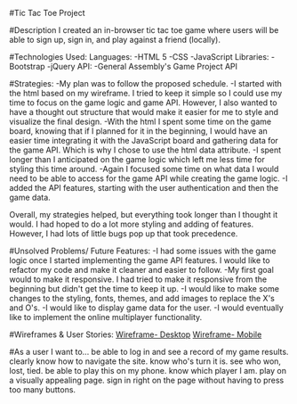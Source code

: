 
#Tic Tac Toe Project


#Description
I created an in-browser tic tac toe game where users will be able to sign up,
sign in, and play against a friend (locally).

#Technologies Used:
Languages:
-HTML 5
-CSS
-JavaScript
Libraries:
-Bootstrap
-jQuery
API:
-General Assembly's Game Project API

#Strategies:
-My plan was to follow the proposed schedule.
-I started with the html based on my wireframe. I tried to keep it simple so I
could use my time to focus on the game logic and game API. However, I also wanted
to have a thought out structure that would make it easier for me to style and visualize
the final design.
-With the html I spent some time on the game board, knowing that if I planned for
it in the beginning, I would have an easier time integrating it with the JavaScript
board and gathering data for the game API. Which is why I chose to use the html data
attribute.
-I spent longer than I anticipated on the game logic which left me less time for
styling this time around.
-Again I focused some time on what data I would need to be able to access for the
game API while creating the game logic.
-I added the API features, starting with the user authentication and then the game
data.

Overall, my strategies helped, but everything took longer than I thought it would.
I had hoped to do a lot more styling and adding of features. However, I had lots
of little bugs pop up that took precedence.

#Unsolved Problems/ Future Features:
-I had some issues with the game logic once I started implementing the game API
features. I would like to refactor my code and make it cleaner and easier to follow.
-My first goal would to make it responsive. I had tried to make it responsive from
the beginning but didn't get the time to keep it up.
-I would like to make some changes to the styling, fonts, themes, and add images
to replace the X's and O's.
-I would like to display game data for the user.
-I would eventually like to implement the online multiplayer functionality.

#Wireframes & User Stories:
[Wireframe- Desktop](https://i.imgur.com/eoQ2oS1.jpg)
[Wireframe- Mobile](https://i.imgur.com/JwAZSJu.jpg)

#As a user I want to...
    be able to log in and see a record of my game results.
    clearly know how to navigate the site.
    know who's turn it is.
    see who won, lost, tied.
    be able to play this on my phone.
    know which player I am.
    play on a visually appealing page.
    sign in right on the page without having to press too many buttons.
